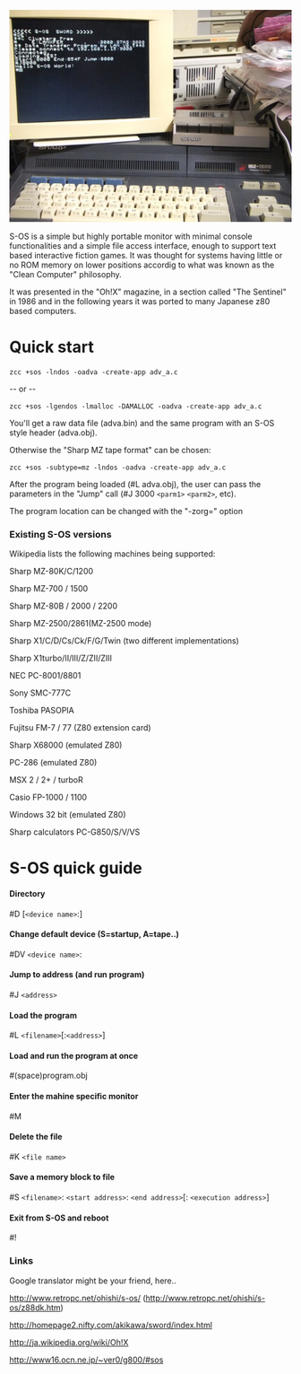 
![](images/platform/s-os-mz1500.jpg)

S-OS is a simple but highly portable monitor with minimal console functionalities and a simple file access interface, enough to support text based interactive fiction games.
It was thought for systems having little or no ROM memory on lower positions accordig to what was known as the "Clean Computer" philosophy.

It was presented in the "Oh!X" magazine, in a section called "The Sentinel" in 1986 and in the following years it was ported to many Japanese z80 based computers.   

# Quick start

    zcc +sos -lndos -oadva -create-app adv_a.c

-- or --

    zcc +sos -lgendos -lmalloc -DAMALLOC -oadva -create-app adv_a.c

You'll get a raw data file (adva.bin) and the same program with an S-OS style header (adva.obj).

Otherwise the "Sharp MZ tape format" can be chosen:

    zcc +sos -subtype=mz -lndos -oadva -create-app adv_a.c


After the program being loaded (#L adva.obj), the user can pass the parameters in the "Jump" call (#J 3000 `<parm1>` `<parm2>`, etc).


The program location can be changed with the "-zorg=" option

### Existing S-OS versions

Wikipedia lists the following machines being supported:

Sharp MZ-80K/C/1200

Sharp MZ-700 / 1500

Sharp MZ-80B / 2000 / 2200

Sharp MZ-2500/2861(MZ-2500 mode)

Sharp X1/C/D/Cs/Ck/F/G/Twin (two different implementations)

Sharp X1turbo/II/III/Z/ZII/ZIII 

NEC PC-8001/8801 

Sony SMC-777C

Toshiba PASOPIA

Fujitsu FM-7 / 77 (Z80 extension card)

Sharp X68000 (emulated Z80)

PC-286 (emulated Z80)

MSX 2 / 2+ / turboR

Casio FP-1000 / 1100 

Windows 32 bit (emulated Z80)

Sharp calculators PC-G850/S/V/VS




# S-OS quick guide

#### Directory

#D [`<device name>`:]

#### Change default device (S=startup, A=tape..)

#DV `<device name>`:

#### Jump to address (and run program)

#J `<address>`

#### Load the program

#L `<filename>`[:`<address>`] 

#### Load and run the program at once

#(space)program.obj

#### Enter the mahine specific monitor

#M

#### Delete the file

#K `<file name>` 

#### Save a memory block to file

#S `<filename>`: `<start address>`: `<end address>`[: `<execution address>`]

#### Exit from S-OS and reboot

#!

### Links

Google translator might be your friend, here..

http://www.retropc.net/ohishi/s-os/    (http://www.retropc.net/ohishi/s-os/z88dk.htm)

http://homepage2.nifty.com/akikawa/sword/index.html

http://ja.wikipedia.org/wiki/Oh!X

http://www16.ocn.ne.jp/~ver0/g800/#sos


